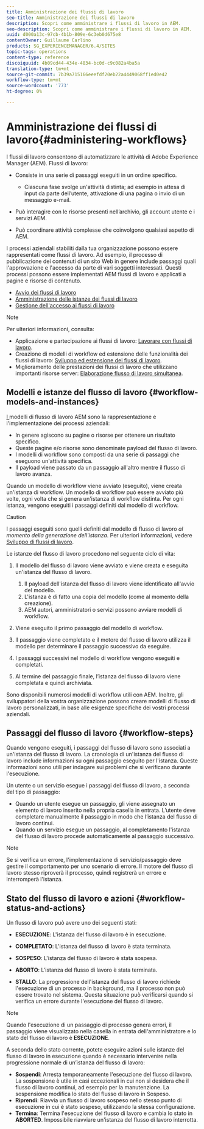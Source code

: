 ```yaml
---
title: Amministrazione dei flussi di lavoro
seo-title: Amministrazione dei flussi di lavoro
description: Scopri come amministrare i flussi di lavoro in AEM.
seo-description: Scopri come amministrare i flussi di lavoro in AEM.
uuid: d000a13c-97cb-4b1b-809e-6c3eb0d675e8
contentOwner: Guillaume Carlino
products: SG_EXPERIENCEMANAGER/6.4/SITES
topic-tags: operations
content-type: reference
discoiquuid: 4b09cd44-434e-4834-bc0d-c9c082a4ba5a
translation-type: tm+mt
source-git-commit: 7b39a715166eeefdf20eb22a4449068ff1ed0e42
workflow-type: tm+mt
source-wordcount: '773'
ht-degree: 0%

---
```



# Amministrazione dei flussi di lavoro{#administering-workflows}

I flussi di lavoro consentono di automatizzare le attività di Adobe Experience Manager (AEM). Flussi di lavoro:

* Consiste in una serie di passaggi eseguiti in un ordine specifico.

   * Ciascuna fase svolge un&#39;attività distinta; ad esempio in attesa di input da parte dell’utente, attivazione di una pagina o invio di un messaggio e-mail.

* Può interagire con le risorse presenti nell’archivio, gli account utente e i servizi AEM.
* Può coordinare attività complesse che coinvolgono qualsiasi aspetto di AEM.

I processi aziendali stabiliti dalla tua organizzazione possono essere rappresentati come flussi di lavoro. Ad esempio, il processo di pubblicazione dei contenuti di un sito Web in genere include passaggi quali l&#39;approvazione e l&#39;accesso da parte di vari soggetti interessati. Questi processi possono essere implementati AEM flussi di lavoro e applicati a pagine e risorse di contenuto.

* [Avvio dei flussi di lavoro](/help/sites-administering/workflows-starting.md)
* [Amministrazione delle istanze dei flussi di lavoro](/help/sites-administering/workflows-administering.md)
* [Gestione dell&#39;accesso ai flussi di lavoro](/help/sites-administering/workflows-managing.md)

>[!NOTE]
>
>Per ulteriori informazioni, consulta:
>
>* Applicazione e partecipazione ai flussi di lavoro: [Lavorare con flussi di lavoro](/help/sites-authoring/workflows.md).
>* Creazione di modelli di workflow ed estensione delle funzionalità dei flussi di lavoro: [Sviluppo ed estensione dei flussi di lavoro](/help/sites-developing/workflows.md).
>* Miglioramento delle prestazioni dei flussi di lavoro che utilizzano importanti risorse server: [Elaborazione flusso di lavoro simultanea](/help/sites-deploying/configuring-performance.md#concurrent-workflow-processing).

>



## Modelli e istanze del flusso di lavoro {#workflow-models-and-instances}

[I ](/help/sites-developing/workflows.md#model) modelli di flusso di lavoro AEM sono la rappresentazione e l&#39;implementazione dei processi aziendali:

* In genere agiscono su pagine o risorse per ottenere un risultato specifico.
* Queste pagine e/o risorse sono denominate payload del flusso di lavoro.
* I modelli di workflow sono composti da una serie di passaggi che eseguono un&#39;attività specifica.
* Il payload viene passato da un passaggio all&#39;altro mentre il flusso di lavoro avanza.

Quando un modello di workflow viene avviato (eseguito), viene creata un&#39;istanza di workflow. Un modello di workflow può essere avviato più volte, ogni volta che si genera un&#39;istanza di workflow distinta. Per ogni istanza, vengono eseguiti i passaggi definiti dal modello di workflow.

>[!CAUTION]
>
>I passaggi eseguiti sono quelli definiti dal modello di flusso di lavoro *al momento della generazione dell&#39;istanza*. Per ulteriori informazioni, vedere [Sviluppo di flussi di lavoro](/help/sites-developing/workflows.md#model).

Le istanze del flusso di lavoro procedono nel seguente ciclo di vita:

1. Il modello del flusso di lavoro viene avviato e viene creata e eseguita un&#39;istanza del flusso di lavoro.

   1. Il payload dell&#39;istanza del flusso di lavoro viene identificato all&#39;avvio del modello.
   1. L&#39;istanza è di fatto una copia del modello (come al momento della creazione).
   1. AEM autori, amministratori o servizi possono avviare modelli di workflow.

1. Viene eseguito il primo passaggio del modello di workflow.
1. Il passaggio viene completato e il motore del flusso di lavoro utilizza il modello per determinare il passaggio successivo da eseguire.
1. I passaggi successivi nel modello di workflow vengono eseguiti e completati.
1. Al termine del passaggio finale, l’istanza del flusso di lavoro viene completata e quindi archiviata.

Sono disponibili numerosi modelli di workflow utili con AEM. Inoltre, gli sviluppatori della vostra organizzazione possono creare modelli di flusso di lavoro personalizzati, in base alle esigenze specifiche dei vostri processi aziendali.

## Passaggi del flusso di lavoro {#workflow-steps}

Quando vengono eseguiti, i passaggi del flusso di lavoro sono associati a un&#39;istanza del flusso di lavoro. La cronologia di un&#39;istanza del flusso di lavoro include informazioni su ogni passaggio eseguito per l&#39;istanza. Queste informazioni sono utili per indagare sui problemi che si verificano durante l&#39;esecuzione.

Un utente o un servizio esegue i passaggi del flusso di lavoro, a seconda del tipo di passaggio:

* Quando un utente esegue un passaggio, gli viene assegnato un elemento di lavoro inserito nella propria casella in entrata. L’utente deve completare manualmente il passaggio in modo che l’istanza del flusso di lavoro continui.
* Quando un servizio esegue un passaggio, al completamento l&#39;istanza del flusso di lavoro procede automaticamente al passaggio successivo.

>[!NOTE]
>
>Se si verifica un errore, l&#39;implementazione di servizio/passaggio deve gestire il comportamento per uno scenario di errore. Il motore del flusso di lavoro stesso riproverà il processo, quindi registrerà un errore e interromperà l&#39;istanza.

## Stato del flusso di lavoro e azioni {#workflow-status-and-actions}

Un flusso di lavoro può avere uno dei seguenti stati:

* **ESECUZIONE**: L&#39;istanza del flusso di lavoro è in esecuzione.
* **COMPLETATO**: L&#39;istanza del flusso di lavoro è stata terminata.

* **SOSPESO**: L&#39;istanza del flusso di lavoro è stata sospesa.
* **ABORTO**: L&#39;istanza del flusso di lavoro è stata terminata.
* **STALLO**: La progressione dell&#39;istanza del flusso di lavoro richiede l&#39;esecuzione di un processo in background, ma il processo non può essere trovato nel sistema. Questa situazione può verificarsi quando si verifica un errore durante l&#39;esecuzione del flusso di lavoro.

>[!NOTE]
>
>Quando l&#39;esecuzione di un passaggio di processo genera errori, il passaggio viene visualizzato nella casella in entrata dell&#39;amministratore e lo stato del flusso di lavoro è **ESECUZIONE**.

A seconda dello stato corrente, potete eseguire azioni sulle istanze del flusso di lavoro in esecuzione quando è necessario intervenire nella progressione normale di un’istanza del flusso di lavoro:

* **Sospendi**: Arresta temporaneamente l&#39;esecuzione del flusso di lavoro. La sospensione è utile in casi eccezionali in cui non si desidera che il flusso di lavoro continui, ad esempio per la manutenzione. La sospensione modifica lo stato del flusso di lavoro in Sospeso.
* **Riprendi**: Riavvia un flusso di lavoro sospeso nello stesso punto di esecuzione in cui è stato sospeso, utilizzando la stessa configurazione.
* **Termina**: Termina l&#39;esecuzione del flusso di lavoro e cambia lo stato in  **ABORTED**. Impossibile riavviare un&#39;istanza del flusso di lavoro interrotta.

